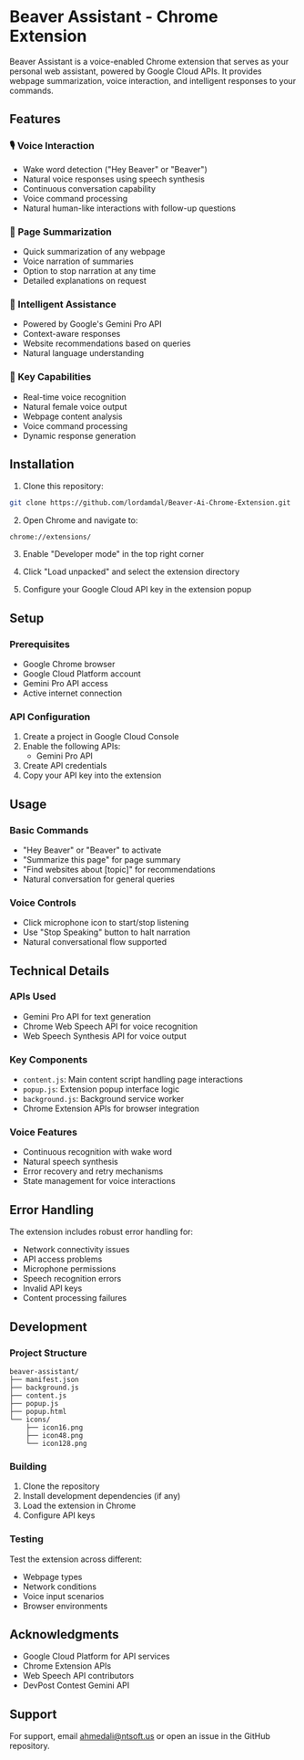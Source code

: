 # Beaver Assistant - Chrome Extension

Beaver Assistant is a voice-enabled Chrome extension that serves as your personal web assistant, powered by Google Cloud APIs. It provides webpage summarization, voice interaction, and intelligent responses to your commands.

## Features

### 🎙️ Voice Interaction
- Wake word detection ("Hey Beaver" or "Beaver")
- Natural voice responses using speech synthesis
- Continuous conversation capability
- Voice command processing
- Natural human-like interactions with follow-up questions

### 📝 Page Summarization
- Quick summarization of any webpage
- Voice narration of summaries
- Option to stop narration at any time
- Detailed explanations on request

### 🧠 Intelligent Assistance
- Powered by Google's Gemini Pro API
- Context-aware responses
- Website recommendations based on queries
- Natural language understanding

### 🎯 Key Capabilities
- Real-time voice recognition
- Natural female voice output
- Webpage content analysis
- Voice command processing
- Dynamic response generation

## Installation

1. Clone this repository:
```bash
git clone https://github.com/lordamdal/Beaver-Ai-Chrome-Extension.git
```

2. Open Chrome and navigate to:
```
chrome://extensions/
```

3. Enable "Developer mode" in the top right corner

4. Click "Load unpacked" and select the extension directory

5. Configure your Google Cloud API key in the extension popup

## Setup

### Prerequisites
- Google Chrome browser
- Google Cloud Platform account
- Gemini Pro API access
- Active internet connection

### API Configuration
1. Create a project in Google Cloud Console
2. Enable the following APIs:
   - Gemini Pro API
3. Create API credentials
4. Copy your API key into the extension

## Usage

### Basic Commands
- "Hey Beaver" or "Beaver" to activate
- "Summarize this page" for page summary
- "Find websites about [topic]" for recommendations
- Natural conversation for general queries

### Voice Controls
- Click microphone icon to start/stop listening
- Use "Stop Speaking" button to halt narration
- Natural conversational flow supported

## Technical Details

### APIs Used
- Gemini Pro API for text generation
- Chrome Web Speech API for voice recognition
- Web Speech Synthesis API for voice output

### Key Components
- `content.js`: Main content script handling page interactions
- `popup.js`: Extension popup interface logic
- `background.js`: Background service worker
- Chrome Extension APIs for browser integration

### Voice Features
- Continuous recognition with wake word
- Natural speech synthesis
- Error recovery and retry mechanisms
- State management for voice interactions

## Error Handling

The extension includes robust error handling for:
- Network connectivity issues
- API access problems
- Microphone permissions
- Speech recognition errors
- Invalid API keys
- Content processing failures

## Development

### Project Structure
```
beaver-assistant/
├── manifest.json
├── background.js
├── content.js
├── popup.js
├── popup.html
└── icons/
    ├── icon16.png
    ├── icon48.png
    └── icon128.png
```

### Building
1. Clone the repository
2. Install development dependencies (if any)
3. Load the extension in Chrome
4. Configure API keys

### Testing
Test the extension across different:
- Webpage types
- Network conditions
- Voice input scenarios
- Browser environments


## Acknowledgments

- Google Cloud Platform for API services
- Chrome Extension APIs
- Web Speech API contributors
- DevPost Contest Gemini API

## Support

For support, email ahmedali@ntsoft.us or open an issue in the GitHub repository.
